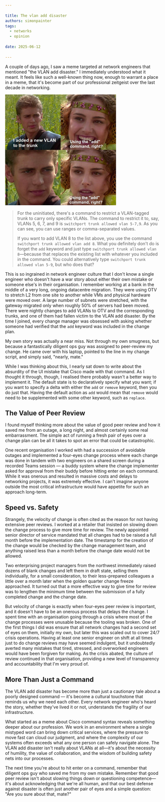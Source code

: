 ```yaml
---

title: The vlan add disaster
authors: simonpainter
tags:
  - networks
  - opinion

date: 2025-06-12

---
```


A couple of days ago, I saw a meme targeted at network engineers that mentioned "the VLAN add disaster." I immediately understood what it meant. It feels like such a well-known thing now, enough to warrant a place in a meme, that it's become part of our professional zeitgeist over the last decade in networking.
<!-- truncate -->
![Adding a vlan to a trunk](img/vlan-add.png)

> For the uninitiated, there's a command to restrict a VLAN-tagged trunk to carry only
> specific VLANs. The command to restrict it to, say, VLANs 5, 6, 7, and 9 is
> `switchport trunk allowed vlan 5-7,9`. As you can see, you can use ranges or
> comma-separated values.
>
> If you want to add VLAN 8 to the list above, you use the command
> `switchport trunk allowed vlan add 8`. What you definitely don't do is forget the `add`
> keyword and just type `switchport trunk allowed vlan 8`—because that replaces the existing
> list with whatever you included in the command. You could alternatively type
> `switchport trunk allowed vlan 5-9`, but who does that?

This is so ingrained in network engineer culture that I don't know a single engineer who doesn't have a war story about either their own mistake or someone else's in their organisation. I remember working at a bank in the middle of a very long, ongoing datacentre migration. They were using OTV to stretch L2 from one site to another while VMs and physical hardware were moved over. A large number of subnets were stretched, with the gateway migrated only when roughly 50% of servers had been moved. There were nightly changes to add VLANs to OTV and the corresponding trunks, and one of them had fallen victim to the VLAN add disaster. By the time I joined, every change manager was obsessed with asking whether someone had verified that the `add` keyword was included in the change plan.

My own story was actually a near miss. Not through my own smugness, but because a fantastically diligent ops guy was assigned to peer-review my change. He came over with his laptop, pointed to the line in my change script, and simply said, "nearly, mate."

While I was thinking about this, I nearly sat down to write about the absurdity of the UI mistake that Cisco made with that command. As I thought it through, though, I realised there probably wasn't a better way to implement it. The default state is to declaratively specify what you want; if you want to specify a delta with either the `add` or `remove` keyword, then you do just that. Having the default action as `add` would mean that `remove` would need to be supplemented with some other keyword, such as `replace`.

## The Value of Peer Review

I found myself thinking more about the value of good peer review and how it saved me from an outage, a long night, and almost certainly some real embarrassment. The simple act of running a fresh pair of eyes over a change plan can be all it takes to spot an error that could be catastrophic.

One recent organisation I worked with had a succession of avoidable outages and implemented a four-eyes change process where each change was done in tandem with two engineers on a shared screen during a recorded Teams session — a buddy system where the change implementer asked for approval from their buddy before hitting enter on each command. While it was onerous and resulted in massive costs and delays to networking projects, it was extremely effective. I can't imagine anyone outside the most critical infrastructure would have appetite for such an approach long-term.

## Speed vs. Safety

Strangely, the velocity of change is often cited as the reason for not having extensive peer reviews. I worked at a retailer that insisted on slowing down the change process to give more time for review. The newly appointed senior director of service mandated that all changes had to be raised a full month before the implementation date. The timestamp for the creation of the change would be checked by the change management team, and anything raised less than a month before the change date would not be allowed.

Two enterprising project managers from the northwest immediately raised dozens of blank changes and left them in draft state, selling them individually, for a small consideration, to their less-prepared colleagues a little over a month later when the golden quarter change freeze approached. It turned out that a more effective way to give time for review was to lengthen the minimum time between the submission of a fully completed change and the change date.

But velocity of change is exactly when four-eyes peer review is important, and it doesn't have to be an onerous process that delays the change. I spent time with an organisation going through a crisis where most of the change processes were unusable because the tooling was broken. One of the first things I did was ensure that all network changes had a second set of eyes on them, initially my own, but later this was scaled out to cover 24/7 crisis operations. Having at least one senior engineer on shift at all times just to do change reviews may have seemed indulgent, but it undoubtedly averted many mistakes that tired, stressed, and overworked engineers would have been forgiven for making. As the crisis abated, the culture of review continued in that organisation, providing a new level of transparency and accountability that I'm very proud of.

## More Than Just a Command

The VLAN add disaster has become more than just a cautionary tale about a poorly designed command — it's become a cultural touchstone that reminds us why we need each other. Every network engineer who's heard the story, whether they've lived it or not, understands the fragility of our infrastructure.

What started as a meme about Cisco command syntax reveals something deeper about our profession. We work in an environment where a single mistyped word can bring down critical services, where the pressure to move fast can cloud our judgment, and where the complexity of our systems often exceeds what any one person can safely navigate alone. The VLAN add disaster isn't really about VLANs at all—it's about the necessity of humility, the value of collaboration, and the wisdom of building safety nets into our processes.

The next time you're about to hit enter on a command, remember that diligent ops guy who saved me from my own mistake. Remember that good peer review isn't about slowing things down or questioning competence—it's about acknowledging that we're all human, and that our best defense against disaster is often just another pair of eyes and a simple question: "Are you sure about that, mate?"
